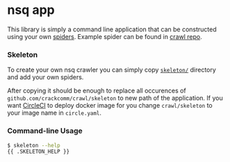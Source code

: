# nsq app

This library is simply a command line application that can be constructed using your own [spiders](https://godoc.org/github.com/crackcomm/crawl/nsq/consumer#Spider).
Example spider can be found in [crawl repo](https://github.com/crackcomm/crawl/blob/master/examples/imdb/spider/spider.go).

### Skeleton

To create your own nsq crawler you can simply copy [`skeleton/`](https://github.com/crackcomm/crawl/tree/master/nsq/consumer/skeleton)
directory and add your own spiders.

After copying it should be enough to replace all occurences of `github.com/crackcomm/crawl/skeleton` to new path of the application.
If you want [CircleCI](https://circleci.com/) to deploy docker image for you change `crawl/skeleton` to your image name in `circle.yaml`.

### Command-line Usage

```sh
$ skeleton --help
{{ .SKELETON_HELP }}
```
